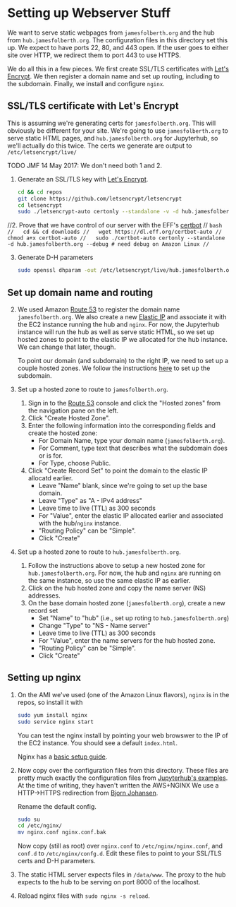 # Setting up Webserver Stuff
We want to serve static webpages from `jamesfolberth.org` and the hub from `hub.jamesfolberth.org`.
The configuration files in this directory set this up.
We expect to have ports 22, 80, and 443 open.
If the user goes to either site over HTTP, we redirect them to port 443 to use HTTPS.

We do all this in a few pieces.
We first create SSL/TLS certificates with [Let's Encrypt](https://letsencrypt.org/).
We then register a domain name and set up routing, including to the subdomain.
Finally, we install and configure `nginx`.


## SSL/TLS certificate with Let's Encrypt
This is assuming we're generating certs for `jamesfolberth.org`.
This will obviously be different for your site.
We're going to use `jamesfolberth.org` to serve static HTML pages, and `hub.jamesfolberth.org` for Jupyterhub, so we'll actually do this twice.
The certs we generate are output to `/etc/letsencrypt/live/`

TODO JMF 14 May 2017: We don't need both 1 and 2.

1. Generate an SSL/TLS key with [Let's Encrypt](https://letsencrypt.org/).
   ```bash
   cd && cd repos
   git clone https://github.com/letsencrypt/letsencrypt
   cd letsencrypt
   sudo ./letsencrypt-auto certonly --standalone -v -d hub.jamesfolberth.org --debug # need debug on Amazon Linux
   ```

//2. Prove that we have control of our server with the EFF's [certbot](https://certbot.eff.org/#centosrhel6-nginx)
//   ```bash
//   cd && cd downloads
//   wget https://dl.eff.org/certbot-auto
//   chmod a+x certbot-auto
//   sudo ./certbot-auto certonly --standalone -d hub.jamesfolberth.org --debug # need debug on Amazon Linux
//   ```

3. Generate D-H parameters
   ```bash
   sudo openssl dhparam -out /etc/letsencrypt/live/hub.jamesfolberth.org/dhparams.pem 2048
   ```


## Set up domain name and routing
2. We used Amazon [Route 53](https://aws.amazon.com/route53/) to register the domain name `jamesfolberth.org`.
   We also create a new [Elastic IP](http://docs.aws.amazon.com/AWSEC2/latest/UserGuide/elastic-ip-addresses-eip.html) and associate it with the EC2 instance running the hub and `nginx`.
   For now, the Jupyterhub instance will run the hub as well as serve static HTML, so we set up hosted zones to point to the elastic IP we allocated for the hub instance.
   We can change that later, though.

   To point our domain (and subdomain) to the right IP, we need to set up a couple hosted zones.
   We follow the instructions [here](https://aws.amazon.com/premiumsupport/knowledge-center/create-subdomain-route-53/) to set up the subdomain.

3. Set up a hosted zone to route to `jamesfolberth.org`.
   1. Sign in to the [Route 53](https://console.aws.amazon.com/route53/home) console and click the "Hosted zones" from the navigation pane on the left.
   2. Click "Create Hosted Zone".
   3. Enter the following information into the corresponding fields and create the hosted zone:
      * For Domain Name, type your domain name (`jamesfolberth.org`).
      * For Comment, type text that describes what the subdomain does or is for.
      * For Type, choose Public.
   4. Click "Create Record Set" to point the domain to the elastic IP allocatd earlier.
      * Leave "Name" blank, since we're going to set up the base domain.
      * Leave "Type" as "A - IPv4 address"
      * Leave time to live (TTL) as 300 seconds
      * For "Value", enter the elastic IP allocated earlier and associated with the hub/`nginx` instance.
      * "Routing Policy" can be "Simple".
      * Click "Create"

4. Set up a hosted zone to route to `hub.jamesfolberth.org`.
   1. Follow the instructions above to setup a new hosted zone for `hub.jamesfolberth.org`.
      For now, the hub and `nginx` are running on the same instance, so use the same elastic IP as earlier.
   2. Click on the hub hosted zone and copy the name server (NS) addresses.
   3. On the base domain hosted zone (`jamesfolberth.org`), create a new record set
      * Set "Name" to "hub" (i.e., set up roting to `hub.jamesfolberth.org`)
      * Change "Type" to "NS - Name server"
      * Leave time to live (TTL) as 300 seconds
      * For "Value", enter the name servers for the hub hosted zone.
      * "Routing Policy" can be "Simple".
      * Click "Create"


## Setting up nginx
1. On the AMI we've used (one of the Amazon Linux flavors), `nginx` is in the repos, so install it with

   ```bash
   sudo yum install nginx
   sudo service nginx start
   ```

   You can test the nginx install by pointing your web browswer to the IP of the EC2 instance.
   You should see a default `index.html`.

   Nginx has a [basic setup guide](https://www.nginx.com/blog/setting-up-nginx/).

2. Now copy over the configuration files from this directory.
   These files are pretty much exactly the configuration files from [Jupyterhub's examples](http://jupyterhub.readthedocs.io/en/latest/config-examples.html).
   At the time of writing, they haven't written the AWS+NGINX
   We use a HTTP->HTTPS redirection from [Bjorn Johansen](https://www.bjornjohansen.no/redirect-to-https-with-nginx).

   Rename the default config.
   ```bash
   sudo su
   cd /etc/nginx/
   mv nginx.conf nginx.conf.bak
   ```
   Now copy (still as root) over `nginx.conf` to `/etc/nginx/nginx.conf`, and `conf.d` to `/etc/nginx/confg.d`.
   Edit these files to point to your SSL/TLS certs and D-H parameters.

3. The static HTML server expects files in `/data/www`.
   The proxy to the hub expects to the hub to be serving on port 8000 of the localhost.

4. Reload nginx files with `sudo nginx -s reload`.
